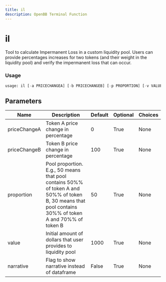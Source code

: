 ```yaml
---
title: il
description: OpenBB Terminal Function
---
```


# il

Tool to calculate Impermanent Loss in a custom liquidity pool. Users can provide percentages increases for two tokens (and their weight in the liquidity pool) and verify the impermanent loss that can occur.

### Usage 
```python
usage: il [-a PRICECHANGEA] [-b PRICECHANGEB] [-p PROPORTION] [-v VALUE] [-n]
```

## Parameters

| Name | Description | Default | Optional | Choices |
| ---- | ----------- | ------- | -------- | ------- |
| priceChangeA | Token A price change in percentage | 0 | True | None |
| priceChangeB | Token B price change in percentage | 100 | True | None |
| proportion | Pool proportion. E.g., 50 means that pool contains 50%% of token A and 50%% of token B, 30 means that pool contains 30%% of token A and 70%% of token B | 50 | True | None |
| value | Initial amount of dollars that user provides to liquidity pool | 1000 | True | None |
| narrative | Flag to show narrative instead of dataframe | False | True | None |


